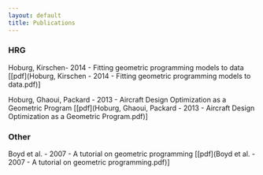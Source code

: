 ```yaml
---
layout: default
title: Publications
---
```


### HRG

Hoburg, Kirschen- 2014 - Fitting geometric programming models to data [[pdf](Hoburg, Kirschen - 2014 - Fitting geometric programming models to data.pdf)]

Hoburg, Ghaoui, Packard - 2013 - Aircraft Design Optimization as a Geometric Program [[pdf](Hoburg, Ghaoui, Packard - 2013 - Aircraft Design Optimization as a Geometric Program.pdf)]


### Other

Boyd et al. - 2007 - A tutorial on geometric programming [[pdf](Boyd et al. - 2007 - A tutorial on geometric programming.pdf)]